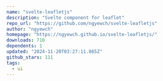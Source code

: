```yaml
---
name: "svelte-leafletjs"
description: "Svelte component for leaflet"
repo_url: "https://github.com/ngyewch/svelte-leafletjs"
author: "ngyewch"
homepage: "https://ngyewch.github.io/svelte-leafletjs/"
downloads: 710
dependents: 1
updated: "2024-11-20T03:27:11.865Z"
github_stars: 111
tags: 
  - ui
---
```

